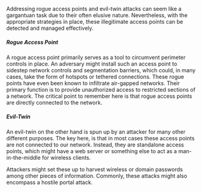 Addressing rogue access points and evil-twin attacks can seem like a gargantuan task due to their often elusive nature. Nevertheless, with the appropriate strategies in place, these illegitimate access points can be detected and managed effectively.

##### Rogue Access Point

A rogue access point primarily serves as a tool to circumvent perimeter controls in place. An adversary might install such an access point to sidestep network controls and segmentation barriers, which could, in many cases, take the form of hotspots or tethered connections. These rogue points have even been known to infiltrate air-gapped networks. Their primary function is to provide unauthorized access to restricted sections of a network. The critical point to remember here is that rogue access points are directly connected to the network.


##### Evil-Twin

An evil-twin on the other hand is spun up by an attacker for many other different purposes. The key here, is that in most cases these access points are not connected to our network. Instead, they are standalone access points, which might have a web server or something else to act as a man-in-the-middle for wireless clients.

Attackers might set these up to harvest wireless or domain passwords among other pieces of information. Commonly, these attacks might also encompass a hostile portal attack.